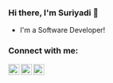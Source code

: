 ### Hi there, I'm Suriyadi 👋

- I'm a Software Developer!

### Connect with me:

[<img align="left" alt="suriyadi | Telegram" width="22px" src="https://cdn.jsdelivr.net/npm/simple-icons@3.12.1/icons/telegram.svg" />][telegram]
[<img align="left" alt="suriyadi | Instagram" width="22px" src="https://cdn.jsdelivr.net/npm/simple-icons@v3/icons/instagram.svg" />][instagram]
[<img align="left" alt="suriyadi | LinkedIn" width="22px" src="https://cdn.jsdelivr.net/npm/simple-icons@v3/icons/linkedin.svg" />][linkedin]

[telegram]: https://t.me/suriyadi15
[instagram]: https://instagram.com/suriyadi15
[linkedin]: https://linkedin.com/in/suryadi121
